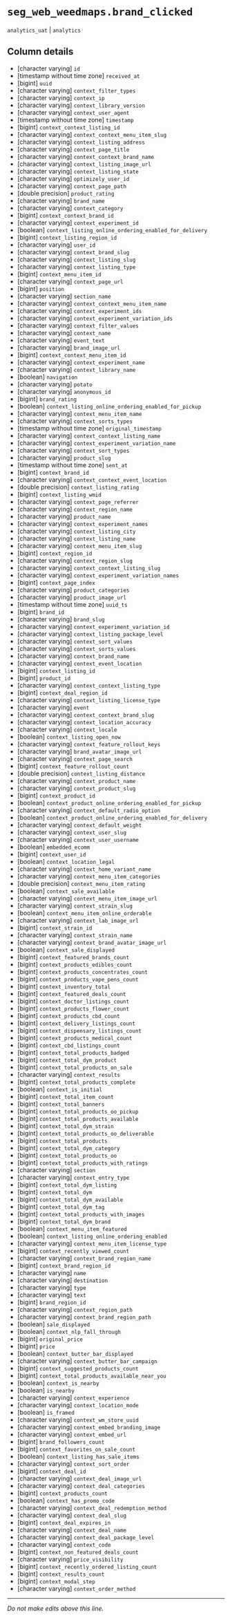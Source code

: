 # `seg_web_weedmaps.brand_clicked`
`analytics_uat` | `analytics`

## Column details
* [character varying] `id`
* [timestamp without time zone] `received_at`
* [bigint]    `uuid`
* [character varying] `context_filter_types`
* [character varying] `context_ip`
* [character varying] `context_library_version`
* [character varying] `context_user_agent`
* [timestamp without time zone] `timestamp`
* [bigint]    `context_context_listing_id`
* [character varying] `context_context_menu_item_slug`
* [character varying] `context_listing_address`
* [character varying] `context_page_title`
* [character varying] `context_context_brand_name`
* [character varying] `context_listing_image_url`
* [character varying] `context_listing_state`
* [character varying] `optimizely_user_id`
* [character varying] `context_page_path`
* [double precision] `product_rating`
* [character varying] `brand_name`
* [character varying] `context_category`
* [bigint]    `context_context_brand_id`
* [character varying] `context_experiment_id`
* [boolean]   `context_listing_online_ordering_enabled_for_delivery`
* [bigint]    `context_listing_region_id`
* [character varying] `user_id`
* [character varying] `context_brand_slug`
* [character varying] `context_listing_slug`
* [character varying] `context_listing_type`
* [bigint]    `context_menu_item_id`
* [character varying] `context_page_url`
* [bigint]    `position`
* [character varying] `section_name`
* [character varying] `context_context_menu_item_name`
* [character varying] `context_experiment_ids`
* [character varying] `context_experiment_variation_ids`
* [character varying] `context_filter_values`
* [character varying] `context_name`
* [character varying] `event_text`
* [character varying] `brand_image_url`
* [bigint]    `context_context_menu_item_id`
* [character varying] `context_experiment_name`
* [character varying] `context_library_name`
* [boolean]   `navigation`
* [character varying] `potato`
* [character varying] `anonymous_id`
* [bigint]    `brand_rating`
* [boolean]   `context_listing_online_ordering_enabled_for_pickup`
* [character varying] `context_menu_item_name`
* [character varying] `context_sorts_types`
* [timestamp without time zone] `original_timestamp`
* [character varying] `context_context_listing_name`
* [character varying] `context_experiment_variation_name`
* [character varying] `context_sort_types`
* [character varying] `product_slug`
* [timestamp without time zone] `sent_at`
* [bigint]    `context_brand_id`
* [character varying] `context_context_event_location`
* [double precision] `context_listing_rating`
* [bigint]    `context_listing_wmid`
* [character varying] `context_page_referrer`
* [character varying] `context_region_name`
* [character varying] `product_name`
* [character varying] `context_experiment_names`
* [character varying] `context_listing_city`
* [character varying] `context_listing_name`
* [character varying] `context_menu_item_slug`
* [bigint]    `context_region_id`
* [character varying] `context_region_slug`
* [character varying] `context_context_listing_slug`
* [character varying] `context_experiment_variation_names`
* [bigint]    `context_page_index`
* [character varying] `product_categories`
* [character varying] `product_image_url`
* [timestamp without time zone] `uuid_ts`
* [bigint]    `brand_id`
* [character varying] `brand_slug`
* [character varying] `context_experiment_variation_id`
* [character varying] `context_listing_package_level`
* [character varying] `context_sort_values`
* [character varying] `context_sorts_values`
* [character varying] `context_brand_name`
* [character varying] `context_event_location`
* [bigint]    `context_listing_id`
* [bigint]    `product_id`
* [character varying] `context_context_listing_type`
* [bigint]    `context_deal_region_id`
* [character varying] `context_listing_license_type`
* [character varying] `event`
* [character varying] `context_context_brand_slug`
* [character varying] `context_location_accuracy`
* [character varying] `context_locale`
* [boolean]   `context_listing_open_now`
* [character varying] `context_feature_rollout_keys`
* [character varying] `brand_avatar_image_url`
* [character varying] `context_page_search`
* [bigint]    `context_feature_rollout_count`
* [double precision] `context_listing_distance`
* [character varying] `context_product_name`
* [character varying] `context_product_slug`
* [bigint]    `context_product_id`
* [boolean]   `context_product_online_ordering_enabled_for_pickup`
* [character varying] `context_default_radio_option`
* [boolean]   `context_product_online_ordering_enabled_for_delivery`
* [character varying] `context_default_weight`
* [character varying] `context_user_slug`
* [character varying] `context_user_username`
* [boolean]   `embedded_ecomm`
* [bigint]    `context_user_id`
* [boolean]   `context_location_legal`
* [character varying] `context_home_variant_name`
* [character varying] `context_menu_item_categories`
* [double precision] `context_menu_item_rating`
* [boolean]   `context_sale_available`
* [character varying] `context_menu_item_image_url`
* [character varying] `context_strain_slug`
* [boolean]   `context_menu_item_online_orderable`
* [character varying] `context_lab_image_url`
* [bigint]    `context_strain_id`
* [character varying] `context_strain_name`
* [character varying] `context_brand_avatar_image_url`
* [boolean]   `context_sale_displayed`
* [bigint]    `context_featured_brands_count`
* [bigint]    `context_products_edibles_count`
* [bigint]    `context_products_concentrates_count`
* [bigint]    `context_products_vape_pens_count`
* [bigint]    `context_inventory_total`
* [bigint]    `context_featured_deals_count`
* [bigint]    `context_doctor_listings_count`
* [bigint]    `context_products_flower_count`
* [bigint]    `context_products_cbd_count`
* [bigint]    `context_delivery_listings_count`
* [bigint]    `context_dispensary_listings_count`
* [bigint]    `context_products_medical_count`
* [bigint]    `context_cbd_listings_count`
* [bigint]    `context_total_products_badged`
* [bigint]    `context_total_dym_product`
* [bigint]    `context_total_products_on_sale`
* [character varying] `context_results`
* [bigint]    `context_total_products_complete`
* [boolean]   `context_is_initial`
* [bigint]    `context_total_item_count`
* [bigint]    `context_total_banners`
* [bigint]    `context_total_products_oo_pickup`
* [bigint]    `context_total_products_available`
* [bigint]    `context_total_dym_strain`
* [bigint]    `context_total_products_oo_deliverable`
* [bigint]    `context_total_products`
* [bigint]    `context_total_dym_category`
* [bigint]    `context_total_products_oo`
* [bigint]    `context_total_products_with_ratings`
* [character varying] `section`
* [character varying] `context_entry_type`
* [bigint]    `context_total_dym_listing`
* [bigint]    `context_total_dym`
* [bigint]    `context_total_dym_available`
* [bigint]    `context_total_dym_tag`
* [bigint]    `context_total_products_with_images`
* [bigint]    `context_total_dym_brand`
* [boolean]   `context_menu_item_featured`
* [boolean]   `context_listing_online_ordering_enabled`
* [character varying] `context_menu_item_license_type`
* [bigint]    `context_recently_viewed_count`
* [character varying] `context_brand_region_name`
* [bigint]    `context_brand_region_id`
* [character varying] `name`
* [character varying] `destination`
* [character varying] `type`
* [character varying] `text`
* [bigint]    `brand_region_id`
* [character varying] `context_region_path`
* [character varying] `context_brand_region_path`
* [boolean]   `sale_displayed`
* [boolean]   `context_nlp_fall_through`
* [bigint]    `original_price`
* [bigint]    `price`
* [boolean]   `context_butter_bar_displayed`
* [character varying] `context_butter_bar_campaign`
* [bigint]    `context_suggested_products_count`
* [bigint]    `context_total_products_available_near_you`
* [boolean]   `context_is_nearby`
* [boolean]   `is_nearby`
* [character varying] `context_experience`
* [character varying] `context_location_mode`
* [boolean]   `is_framed`
* [character varying] `context_wm_store_uuid`
* [character varying] `context_embed_branding_image`
* [character varying] `context_embed_url`
* [bigint]    `brand_followers_count`
* [bigint]    `context_favorites_on_sale_count`
* [boolean]   `context_listing_has_sale_items`
* [character varying] `context_sort_order`
* [bigint]    `context_deal_id`
* [character varying] `context_deal_image_url`
* [character varying] `context_deal_categories`
* [bigint]    `context_products_count`
* [boolean]   `context_has_promo_code`
* [character varying] `context_deal_redemption_method`
* [character varying] `context_deal_slug`
* [bigint]    `context_deal_expires_in`
* [character varying] `context_deal_name`
* [character varying] `context_deal_package_level`
* [character varying] `context_code`
* [bigint]    `context_non_featured_deals_count`
* [character varying] `price_visibility`
* [bigint]    `context_recently_ordered_listing_count`
* [bigint]    `context_results_count`
* [bigint]    `context_modal_step`
* [character varying] `context_order_method`

-------------------------------------------------------------------------------
*Do not make edits above this line.*
